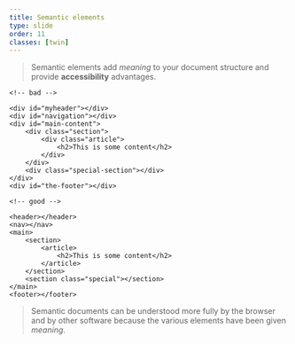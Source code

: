 ```yaml
---
title: Semantic elements
type: slide
order: 11
classes: [twin]
---
```


>Semantic elements add *meaning* to your document structure and provide **accessibility** advantages.

```html{linenos="false"}
<!-- bad -->

<div id="myheader"></div>
<div id="navigation"></div>
<div id="main-content">
    <div class="section">
        <div class="article">
            <h2>This is some content</h2>
        </div>
    </div>
    <div class="special-section"></div>
</div>
<div id="the-footer"></div>
```

```html{linenos="false"}
<!-- good -->

<header></header>
<nav></nav>
<main>
    <section>
        <article>
            <h2>This is some content</h2>
        </article>
    </section>
    <section class="special"></section>
</main>
<footer></footer>
```

> Semantic documents can be understood more fully by the browser and by other software because the various elements have been given *meaning*.